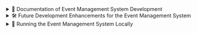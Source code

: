 <details>
<summary>📄 Documentation of Event Management System Development</summary>

## Overview

This document outlines the development of an Event Management System using Laravel, showcasing various features such as user registration, event creation, updating, and deletion. The system is designed to manage events efficiently while ensuring a smooth user experience. The implementation adheres to best practices in Laravel development, including the use of controllers, services, and request validation.

## Features Implemented

### 1. User Registration

The system allows users to register through a dedicated route. The registration process includes validation for required fields such as name, email, and password. The following features were implemented:

- **Validation**: Ensures that all required fields are filled out correctly, including checks for duplicate emails.
- **Database Interaction**: Successfully stores user information in the database upon registration.

### 2. Event Management

The core functionality of the system revolves around managing events. Users can create, update, delete, and view events. The following features were implemented:

#### a. Event Creation

- **Route**: A POST route (`/events`) is defined to handle event creation.
- **Validation**: The system validates event data, ensuring that required fields such as title, start time, and end time are provided.
- **Database Interaction**: Events are stored in the database with the associated user ID.

#### b. Event Updating

- **Route**: A PUT route (`/events/{id}`) is defined to handle event updates.
- **Authorization**: The system checks if the user is authorized to update the event using Laravel's Gate functionality.
- **Validation**: Similar to event creation, the update process includes validation for required fields and ensures that the end time is after the start time.
- **Database Interaction**: Updates the event details in the database.

#### c. Event Deletion

- **Route**: A DELETE route (`/events/{id}`) is defined to handle event deletion.
- **Authorization**: Ensures that only the owner of the event can delete it.
- **Database Interaction**: Removes the event from the database.

### 3. Event Listing

The system provides a view for users to see their upcoming and completed events. This feature includes:

- **Data Retrieval**: Fetches events associated with the authenticated user.
- **View Rendering**: Displays events in a user-friendly format.

### 4. Request Validation

Custom request classes (`EventStoreRequest` and `EventUpdateRequest`) were created to handle validation logic for event creation and updating. This approach keeps the controller clean and adheres to the Single Responsibility Principle.

### 5. Service Layer

A service class (`EventService`) was implemented to encapsulate the business logic related to event management. This includes methods for creating, updating, and retrieving events. This separation of concerns enhances code maintainability and testability.

### 6. Testing

Comprehensive feature tests were written to ensure the functionality of the application. The tests cover:

- User registration
- Event creation, updating, and deletion
- Validation rules for events
- Authorization checks

These tests utilize Laravel's built-in testing capabilities, ensuring that the application behaves as expected.


### 7. Cron Job Setup

To ensure that scheduled tasks run automatically, we need to set up a cron job on the server. This cron job will run the Laravel scheduler every minute, allowing it to execute any scheduled tasks defined in the application.

1. Open the crontab file for editing:
   ```
   crontab -e
   ```

2. Add the following line to run the Laravel scheduler every minute:
   ```
   * * * * * cd /path/to/your/project && php artisan schedule:run >> /dev/null 2>&1
   ```
   Replace `/path/to/your/project` with the actual path to your Laravel project.

3. Save and exit the crontab file.

This setup ensures that the Laravel scheduler runs regularly, executing any scheduled tasks such as sending event reminders.

### 8. Queue Configuration

For testing purposes, we are currently using the `sync` queue driver. This means that queued jobs are executed synchronously in the foreground. While this is suitable for testing, it's important to note that in a production environment, you would typically use a more robust queue driver like Redis or database for better performance and reliability.

To configure the `sync` queue driver for testing:

1. In your `.env` file, ensure the following line is present:
   ```
   QUEUE_CONNECTION=sync
   ```

2. This configuration allows you to test queued jobs immediately without setting up a separate queue worker.

When moving to production, you should consider switching to a more scalable queue driver and running queue workers to process jobs in the background.



## Challenges Faced

During the development process, I encountered challenges related to:

- **Authorization Logic**: Implementing the authorization checks required a good understanding of Laravel's Gate and Policy features.
- **Validation**: Ensuring that all validation rules were correctly applied and that appropriate error messages were returned to the user.

## Limitations

It is important to note that the offline data saving functionality was not implemented in this version of the application. The focus was primarily on online event management, ensuring that all data interactions occur in real-time with the database.

</details>

<details>
<summary>🛠️ Future Development Enhancements for the Event Management System</summary>

## Introduction

As the Event Management System continues to evolve, there are several enhancements that can be implemented to improve debugging, performance, and overall user experience. This document outlines the potential integration of Laravel Telescope for debugging, Laravel Horizon for managing job queues, and Redis for caching to optimize query performance.

## 1. Integrating Laravel Telescope for Debugging

### Overview

Laravel Telescope is an elegant debug assistant for Laravel applications. It provides insights into requests, exceptions, database queries, and more, making it easier to monitor and debug applications during development.

### Benefits

- **Real-time Monitoring**: Telescope allows developers to monitor requests and responses in real-time, providing immediate feedback on application performance.
- **Detailed Insights**: It offers detailed information about database queries, cache operations, and scheduled tasks, helping identify bottlenecks and optimize performance.
- **Error Tracking**: Telescope captures exceptions and logs them, making it easier to debug issues as they arise.

### Implementation Steps

1. Install Telescope via Composer:
   ```
   composer require laravel/telescope
   ```

2. Publish the Telescope configuration:
   ```
   php artisan telescope:install
   ```

3. Run the migrations to create the necessary tables:
   ```
   php artisan migrate
   ```

4. Configure Telescope in the `config/telescope.php` file to suit the application's needs.

5. Access Telescope through the `/telescope` route to monitor application performance and debug issues.

## 2. Implementing Laravel Horizon for Job Queue Management

### Overview

Laravel Horizon provides a beautiful dashboard and code-driven configuration for managing Laravel's job queues. It allows developers to monitor job processing in real-time and manage queues effectively.

### Benefits

- **Real-time Monitoring**: Horizon provides a dashboard to monitor job processing, including failed jobs, job throughput, and processing times.
- **Queue Management**: It allows for easy management of job queues, including prioritization and configuration of different queue connections.
- **Notifications**: Horizon can send notifications for failed jobs, ensuring that developers are alerted to issues promptly.

### Implementation Steps

1. Install Horizon via Composer:
   ```
   composer require laravel/horizon
   ```

2. Publish the Horizon configuration:
   ```
   php artisan horizon:install
   ```

3. Run the migrations to create the necessary tables:
   ```
   php artisan migrate
   ```

4. Configure Horizon in the `config/horizon.php` file to define the queues and their settings.

5. Start Horizon using the command:
   ```
   php artisan horizon
   ```

6. Access the Horizon dashboard through the `/horizon` route to monitor job processing.

## 3. Utilizing Redis for Caching

### Overview

Redis is an in-memory data structure store that can be used as a database, cache, and message broker. Integrating Redis into the Event Management System can significantly enhance performance by caching frequently accessed data.

### Benefits

- **Faster Query Performance**: Caching results in Redis reduces the need for repeated database queries, leading to faster response times.
- **Scalability**: Redis can handle a large number of requests, making it suitable for applications with high traffic.
- **Session Management**: Redis can be used to manage user sessions efficiently, improving the overall user experience.

### Implementation Steps

1. Install the Redis PHP extension and the predis/predis package via Composer:
   ```
   composer require predis/predis
   ```

2. Configure the Redis connection in the `config/database.php` file.

3. Use Redis for caching by implementing the `Cache` facade in the application:
   ```php
   use Illuminate\Support\Facades\Cache;

   // Caching an event query
   $events = Cache::remember('events', 60, function () {
       return Event::all();
   });
   ```

4. Monitor Redis performance and adjust caching strategies as needed to optimize application performance.

## Conclusion

By integrating Laravel Telescope, Horizon, and Redis into the Event Management System, we can significantly enhance debugging capabilities, improve job queue management, and optimize query performance. These enhancements will lead to a more robust and efficient application, ultimately providing a better experience for users and developers alike.

</details>


<details>
<summary>🎸 Running the Event Management System Locally</summary>

# Running the Event Management System Locally

To run the Event Management System locally, follow these steps to set up your environment, configure the database, and run the application. This guide assumes you have PHP, Composer, and a web server (like Apache or Nginx) installed on your machine.

## Prerequisites

1. **PHP**: Ensure you have PHP 8.0 or higher installed.
2. **Composer**: Make sure Composer is installed for managing PHP dependencies.
3. **Database**: You should have MySQL or another compatible database server running.
4. **SMTP Email**: Set up SMTP email for testing using Mailtrap.

To set up SMTP email for testing, we will use Mailtrap, a service that allows you to test email sending without actually sending emails to real addresses.

- **Create a Mailtrap Account**: Go to [Mailtrap](https://mailtrap.io/) and sign up for a free account.

- **Get SMTP Credentials**: Once you have created an account, navigate to the "Inboxes" section and find the SMTP settings. You will need the following credentials:
   - `MAIL_HOST`
   - `MAIL_PORT`
   - `MAIL_USERNAME`
   - `MAIL_PASSWORD`

## Step 1: Clone the Repository

Clone the repository to your local machine:

```bash
git clone https://github.com/kundu/event-reminder-app.git
cd event-reminder-app
```

## Step 2: Install Dependencies

Run the following command to install the required PHP packages:

```bash
composer install
```

## Step 3: Set Up the Environment File

1. Copy the `.env.example` file to create your `.env` file:

```bash
cp .env.example .env
```

2. Open the `.env` file in a text editor and configure the database settings. Set the `DB_DATABASE`, `DB_USERNAME`, and `DB_PASSWORD` to match your local database configuration. For example:

```
DB_CONNECTION=mysql
DB_HOST=127.0.0.1
DB_PORT=3306
DB_DATABASE=your_test_database_name
DB_USERNAME=your_database_username
DB_PASSWORD=your_database_password
```

Now, you can run the application and test the email sending functionality using Mailtrap.

```
MAIL_MAILER=smtp
MAIL_HOST=sandbox.smtp.mailtrap.io
MAIL_PORT=
MAIL_USERNAME=
MAIL_PASSWORD=
```

## Step 4: Create the Test Database

1. Log in to your MySQL server:

```bash
mysql -u your_database_username -p
```

2. Create a new database for testing:

```sql
CREATE DATABASE your_test_database_name;
```

3. Exit the MySQL prompt:

```sql
EXIT;
```

## Step 5: Generate Application Key

Run the following command to generate the application key:

```bash
php artisan key:generate
```

## Step 6: Run Migrations

Run the migrations to create the necessary tables in your database:

```bash
php artisan migrate
```

## Step 7: Seed the Database (Optional)

If you have seeders set up and want to populate your database with initial data, run:

```bash
php artisan db:seed
```

## Step 8: Start the Local Development Server

You can start the built-in PHP development server using the following command:

```bash
php artisan serve
```

This will start the server at `http://localhost:8000` by default.

## Step 9: Run Tests

To run the tests and ensure everything is functioning correctly, use the following command:

```bash
php artisan test
```

This will execute all the tests defined in your application.

## Conclusion

You should now have the Event Management System running locally. You can access the application in your web browser at `http://localhost:8000`. Make sure to test the various functionalities, including user registration, event creation, updating, and deletion, to ensure everything is working as expected.

</details>
